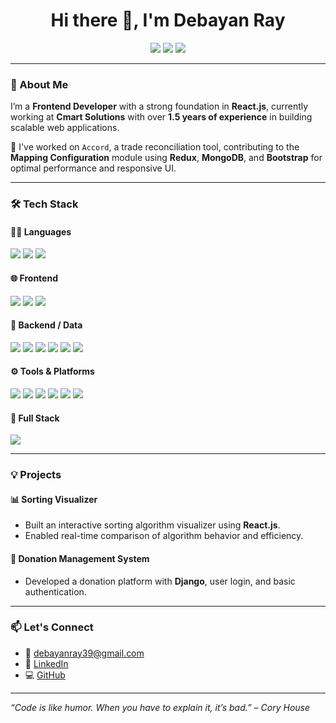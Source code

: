 <h1 align="center">Hi there 👋, I'm Debayan Ray</h1>
<p align="center">
  <a href="https://github.com/Godric2003D"><img src="https://img.shields.io/github/followers/Godric2003D?label=Follow&style=social" /></a>
  <a href="mailto:debayanray39@gmail.com"><img src="https://img.shields.io/badge/Email-debayanray39@gmail.com-red?style=flat-square&logo=gmail" /></a>
  <a href="https://www.linkedin.com/in/debayan-ray-8a8540201/"><img src="https://img.shields.io/badge/LinkedIn-Debayan%20Ray-blue?style=flat-square&logo=linkedin" /></a>
</p>

---

### 🚀 About Me

I’m a **Frontend Developer** with a strong foundation in **React.js**, currently working at **Cmart Solutions** with over **1.5 years of experience** in building scalable web applications.

🔧 I've worked on `Accord`, a trade reconciliation tool, contributing to the **Mapping Configuration** module using **Redux**, **MongoDB**, and **Bootstrap** for optimal performance and responsive UI.

---


### 🛠️ Tech Stack

#### 🧑‍💻 Languages  
<img src="https://img.shields.io/badge/-Java-007396?logo=java&logoColor=white&style=flat" />
<img src="https://img.shields.io/badge/-C++-00599C?logo=c%2B%2B&logoColor=white&style=flat" />
<img src="https://img.shields.io/badge/-Python-3776AB?logo=python&logoColor=white&style=flat" />

#### 🌐 Frontend  
<img src="https://img.shields.io/badge/-React-61DAFB?logo=react&logoColor=white&style=flat" />
<img src="https://img.shields.io/badge/-JavaScript-F7DF1E?logo=javascript&logoColor=black&style=flat" />
<img src="https://img.shields.io/badge/-Bootstrap-7952B3?logo=bootstrap&logoColor=white&style=flat" />

#### 🔧 Backend / Data  
<img src="https://img.shields.io/badge/-Node.js-339933?logo=node.js&logoColor=white&style=flat" />
<img src="https://img.shields.io/badge/-Express.js-000000?logo=express&logoColor=white&style=flat" />
<img src="https://img.shields.io/badge/-MongoDB-47A248?logo=mongodb&logoColor=white&style=flat" />
<img src="https://img.shields.io/badge/-SQL-4479A1?logo=postgresql&logoColor=white&style=flat" />
<img src="https://img.shields.io/badge/-Django-092E20?logo=django&logoColor=white&style=flat" />
<img src="https://img.shields.io/badge/-SSMS-CC2927?logo=microsoft-sql-server&logoColor=white&style=flat" />

#### ⚙️ Tools & Platforms  
<img src="https://img.shields.io/badge/-Docker-2496ED?logo=docker&logoColor=white&style=flat" />
<img src="https://img.shields.io/badge/-Postman-FF6C37?logo=postman&logoColor=white&style=flat" />
<img src="https://img.shields.io/badge/-GitHub-181717?logo=github&logoColor=white&style=flat" />
<img src="https://img.shields.io/badge/-Azure-0078D4?logo=microsoft-azure&logoColor=white&style=flat" />
<img src="https://img.shields.io/badge/-Keycloak-0066CC?logo=keycloak&logoColor=white&style=flat" />
<img src="https://img.shields.io/badge/-JVM%20Architecture-FFCA28?style=flat&logo=apachetomcat&logoColor=black" />

#### 🚀 Full Stack
<img src="https://img.shields.io/badge/-MERN%20Stack-3FA037?style=flat&logo=mongodb&logoColor=white" />

---

### 💡 Projects

#### 📊 Sorting Visualizer
- Built an interactive sorting algorithm visualizer using **React.js**.
- Enabled real-time comparison of algorithm behavior and efficiency.

#### 🤝 Donation Management System
- Developed a donation platform with **Django**, user login, and basic authentication.

---

### 📫 Let's Connect

- 📧 [debayanray39@gmail.com](mailto:debayanray39@gmail.com)
- 💼 [LinkedIn](https://www.linkedin.com/in/debayan-ray-8a8540201/)
- 💻 [GitHub](https://github.com/Godric2003D)

---

*“Code is like humor. When you have to explain it, it’s bad.” – Cory House*

